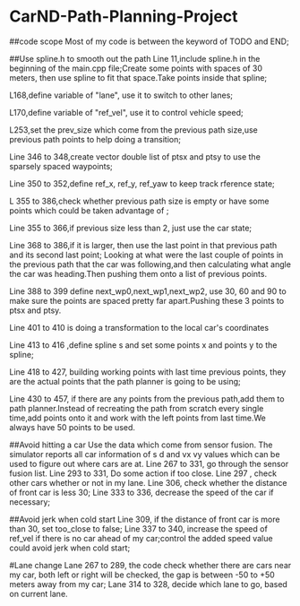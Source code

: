 # CarND-Path-Planning-Project

##code scope
Most of my code is between the keyword of TODO and END;

##Use spline.h to smooth out the path
Line 11,include spline.h in the beginning of the main.cpp file;Create some points with spaces of 30 meters, then use spline to fit that space.Take points inside that spline;

L168,define variable of "lane", use it to switch to other lanes;

L170,define variable of "ref_vel", use it to control vehicle speed;

L253,set the prev_size which come from the previous path size,use previous path points to help doing a transition;

Line 346 to 348,create vector double list of ptsx and ptsy to use the sparsely spaced waypoints;

Line 350 to 352,define ref_x, ref_y, ref_yaw to keep track rference state;

L 355 to 386,check whether previous path size is empty or have some points which could be taken advantage of ;

Line 355 to 366,if previous size less than 2, just use the car state;

Line 368 to 386,if it is larger, then use the last point in that previous path and its second last point; Looking at what were the last couple of points in the previous path that the car was following,and then calculating what angle the car was heading.Then pushing them onto a list of previous points.

Line 388 to 399 define next_wp0,next_wp1,next_wp2, use 30, 60 and 90 to make sure the points are spaced pretty far apart.Pushing these 3 points to ptsx and ptsy.

Line 401 to 410 is doing a transformation to the local car's coordinates

Line 413 to 416 ,define spline s and set some points x and points y to the spline;

Line 418 to 427, building working points with last time previous points, they are the actual points that the path planner is going to be using;

Line 430 to 457, if there are any points from the previous path,add them to path planner.Instead of recreating the path from scratch every single time,add points onto it and work with the left points from last time.We always have 50 points to be used.

##Avoid hitting a car
Use the data which come from sensor fusion. The simulator reports all car information of s d and vx vy values which can be used to figure out where cars are at.
Line 267 to 331, go through the sensor fusion list.
Line 293 to 331,  Do some action if too close.
Line 297 , check other cars whether or not in my lane.
Line 306, check whether the distance of front car is less 30;
Line 333 to 336, decrease the speed of the car if necessary;

##Avoid jerk when cold start
Line 309, if the distance of front car is more than 30, set too_close to false;
Line 337 to 340, increase the speed of ref_vel if there is no car ahead of my car;control the added speed value could avoid jerk when cold start;

#Lane change
Lane 267 to 289, the code check whether there are cars near my car, both left or right will be checked, the gap is between -50 to +50 meters away from my car;
Lane 314 to 328, decide which lane to go, based on current lane.



